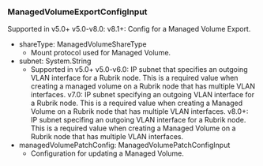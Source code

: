 ### ManagedVolumeExportConfigInput
Supported in v5.0+
v5.0-v8.0:
v8.1+: Config for a Managed Volume Export.

- shareType: ManagedVolumeShareType
  - Mount protocol used for Managed Volume.
- subnet: System.String
  - Supported in v5.0+
v5.0-v6.0: IP subnet that specifies an outgoing VLAN interface for a Rubrik node. This is a required value when creating a managed volume on a Rubrik node that has multiple VLAN interfaces.
v7.0: IP subnet specifying an outgoing VLAN interface for a Rubrik node. This is a required value when creating a Managed Volume on a Rubrik node that has multiple VLAN interfaces.
v8.0+: IP subnet specifing an outgoing VLAN interface for a Rubrik node. This is a required value when creating a Managed Volume on a Rubrik node that has multiple VLAN interfaces.
- managedVolumePatchConfig: ManagedVolumePatchConfigInput
  - Configuration for updating a Managed Volume.
